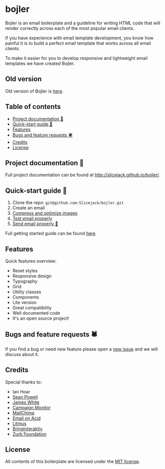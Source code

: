 # bojler
Bojler is an email boilerplate and a guideline for writing HTML code that will render correctly across each of the most popular email clients.

If you have experience with email template development, you know how painful it is to build a perfect email template that works across all email clients.

To make it easier for you to develop responsive and lightweight email templates we have created Bojler.

## Old version
Old version of Bojler is [here](https://github.com/Slicejack/bojler/tree/v1).

## Table of contents
- [Project documentation 📖](https://github.com/Slicejack/bojler#project-documentation-)
- [Quick-start guide 🚀](https://github.com/Slicejack/bojler#quick-start-guide-)
- [Features](https://github.com/Slicejack/bojler#features)
- [Bugs and feature requests 🕷️](https://github.com/Slicejack/bojler#bugs-and-feature-requests-️)
- [Credits](https://github.com/Slicejack/bojler#credits)
- [License](https://github.com/Slicejack/bojler#license)

## Project documentation 📖
Full project documentation can be found at http://slicejack.github.io/bojler/.

## Quick-start guide 🚀
1. Clone the repo: `git@github.com:Slicejack/bojler.git`
2. Create an email
3. [Compress and optimize images](http://slicejack.github.io/bojler/#compress-and-optimize-your-images)
4. [Test email properly](http://slicejack.github.io/bojler/#test-your-email-properly)
5. [Send email properly 🎉](http://slicejack.github.io/bojler/#send-your-email-properly)

Full getting started guide can be found [here](http://slicejack.github.io/bojler/#getting-started).

## Features
Quick features overview:
- Reset styles
- Responsive design
- Typography
- Grid
- Utility classes
- Components
- Lite version
- Great compatibility
- Well documented code
- It's an open source project!

## Bugs and feature requests 🕷️
If you find a bug or need new feature please open a [new issue](https://github.com/Slicejack/bojler/issues) and we will discuss about it.

## Credits
Special thanks to:
- Ian Hoar
- [Sean Powell](https://github.com/seanpowell/Email-Boilerplate)
- [James White](https://blog.jmwhite.co.uk)
- [Campaign Monitor](https://www.campaignmonitor.com/)
- [MailChimp](http://www.mailchimp.com/)
- [Email on Acid](http://www.emailology.org/#1)
- [Litmus](http://litmus.com)
- [Bringinteraktiv](http://removebluelinks.com)
- [Zurb Foundation](http://foundation.zurb.com/emails.html)

## License
All contents of this boilerplate are licensed under the [MIT license](https://github.com/Slicejack/bojler/blob/master/LICENSE).

